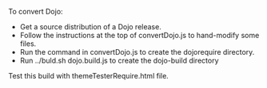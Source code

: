 To convert Dojo:

* Get a source distribution of a Dojo release.
* Follow the instructions at the top of convertDojo.js to hand-modify some files.
* Run the command in convertDojo.js to create the dojorequire directory.
* Run ../buld.sh dojo.build.js to create the dojo-build directory

Test this build with themeTesterRequire.html file.
